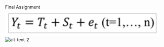 Final Assignment
![alt-text-1](/Images/BFAST1.png "title-1") ![alt-text-2](/Images/BFAST2 "title-2")
